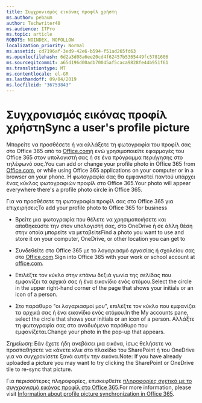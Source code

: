 ```yaml
---
title: Συγχρονισμός εικόνας προφίλ χρήστη
ms.author: pebaum
author: Techwriter40
ms.audience: ITPro
ms.topic: article
ROBOTS: NOINDEX, NOFOLLOW
localization_priority: Normal
ms.assetid: cd7196af-3ed9-42e6-b594-f51ad265fd63
ms.openlocfilehash: 6d2a3d08a6ee20cd4f62457b5365449fc5781606
ms.sourcegitcommit: a65d196d00adb70045af5caca9828fe44b951f61
ms.translationtype: MT
ms.contentlocale: el-GR
ms.lasthandoff: 09/04/2019
ms.locfileid: "36753843"
---
```

# <a name="sync-a-users-profile-picture"></a><span data-ttu-id="2149a-102">Συγχρονισμός εικόνας προφίλ χρήστη</span><span class="sxs-lookup"><span data-stu-id="2149a-102">Sync a user's profile picture</span></span>

<span data-ttu-id="2149a-103">Μπορείτε να προσθέσετε ή να αλλάξετε τη φωτογραφία του προφίλ σας στο Office 365 από το [Office.com](http://www.office.com)ή ενώ χρησιμοποιείτε εφαρμογές του Office 365 στον υπολογιστή σας ή σε ένα πρόγραμμα περιήγησης στο τηλέφωνό σας.</span><span class="sxs-lookup"><span data-stu-id="2149a-103">You can add or change your profile photo in Office 365 from [Office.com](http://www.office.com), or while using Office 365 applications on your computer or in a browser on your phone.</span></span> <span data-ttu-id="2149a-104">Η φωτογραφία σας θα εμφανιστεί παντού υπάρχει ένας κύκλος φωτογραφιών προφίλ στο Office 365.</span><span class="sxs-lookup"><span data-stu-id="2149a-104">Your photo will appear everywhere there's a profile photo circle in Office 365.</span></span>

<span data-ttu-id="2149a-105">Για να προσθέσετε τη φωτογραφία προφίλ σας στο Office 365 για επιχειρήσεις</span><span class="sxs-lookup"><span data-stu-id="2149a-105">To add your profile photo to Office 365 for business</span></span>

- <span data-ttu-id="2149a-106">Βρείτε μια φωτογραφία που θέλετε να χρησιμοποιήσετε και αποθηκεύστε την στον υπολογιστή σας, στο OneDrive ή σε άλλη θέση στην οποία μπορείτε να μεταβείτε</span><span class="sxs-lookup"><span data-stu-id="2149a-106">Find a photo you want to use and store it on your computer, OneDrive, or other location you can get to</span></span>

- <span data-ttu-id="2149a-107">Συνδεθείτε στο Office 365 με το λογαριασμό εργασίας ή σχολείου σας στο [Office.com](http://www.office.com).</span><span class="sxs-lookup"><span data-stu-id="2149a-107">Sign into Office 365 with your work or school account at [office.com](http://www.office.com).</span></span>

- <span data-ttu-id="2149a-108">Επιλέξτε τον κύκλο στην επάνω δεξιά γωνία της σελίδας που εμφανίζει τα αρχικά σας ή ένα εικονίδιο ενός ατόμου.</span><span class="sxs-lookup"><span data-stu-id="2149a-108">Select the circle in the upper right-hand corner of the page that shows your initials or an icon of a person.</span></span>

- <span data-ttu-id="2149a-109">Στο παράθυρο "οι λογαριασμοί μου", επιλέξτε τον κύκλο που εμφανίζει τα αρχικά σας ή ένα εικονίδιο ενός ατόμου.</span><span class="sxs-lookup"><span data-stu-id="2149a-109">In the My accounts pane, select the circle that shows your initials or an icon of a person.</span></span> <span data-ttu-id="2149a-110">Αλλάξτε τη φωτογραφία σας στο αναδυόμενο παράθυρο που εμφανίζεται.</span><span class="sxs-lookup"><span data-stu-id="2149a-110">Change your photo in the pop-up that appears.</span></span>

<span data-ttu-id="2149a-111">Σημείωση: Εάν έχετε ήδη ανεβάσει μια εικόνα, ίσως θελήσετε να προσπαθήσετε να κάνετε κλικ στο πλακίδιο του SharePoint ή του OneDrive για να συγχρονίσετε ξανά αυτήν την εικόνα.</span><span class="sxs-lookup"><span data-stu-id="2149a-111">Note: If you have already uploaded a picture you may want to try clicking the SharePoint or OneDrive tile to re-sync that picture.</span></span>

<span data-ttu-id="2149a-112">Για περισσότερες πληροφορίες, επισκεφθείτε [πληροφορίες σχετικά με το συγχρονισμό εικόνας προφίλ στο Office 365](https://support.office.com/article/information-about-profile-picture-synchronization-in-office-365-20594d76-d054-4af4-a660-401133e3d48a).</span><span class="sxs-lookup"><span data-stu-id="2149a-112">For more information, please visit [Information about profile picture synchronization in Office 365](https://support.office.com/article/information-about-profile-picture-synchronization-in-office-365-20594d76-d054-4af4-a660-401133e3d48a).</span></span>

